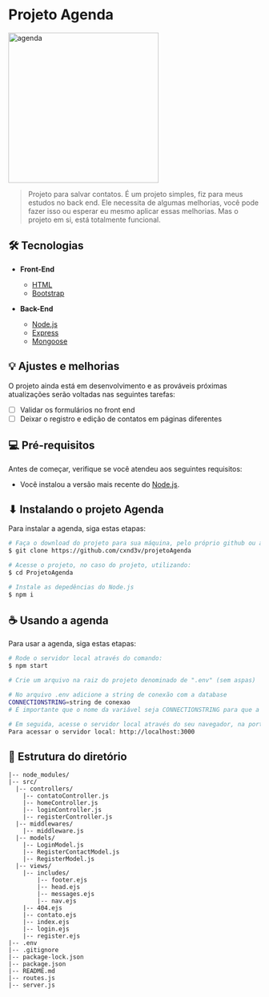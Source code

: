 # Projeto Agenda

<img height="300px" src="https://i.imgur.com/EorngqQ.png?1" alt="agenda">

> Projeto para salvar contatos. É um projeto simples, fiz para meus estudos no back end. Ele necessita de algumas melhorias, você pode fazer isso ou esperar eu mesmo aplicar essas melhorias. Mas o projeto em si, está totalmente funcional.

## 🛠 Tecnologias

- **Front-End**
  - [HTML](https://developer.mozilla.org/pt-BR/docs/Web/HTML)
  - [Bootstrap](https://getbootstrap.com/)
  
- **Back-End**
  - [Node.js](https://nodejs.org/en/)
  - [Express](https://expressjs.com/pt-br/)
  - [Mongoose](https://mongoosejs.com/)

## 💡 Ajustes e melhorias

O projeto ainda está em desenvolvimento e as prováveis próximas atualizações serão voltadas nas seguintes tarefas:

- [ ] Validar os formulários no front end
- [ ] Deixar o registro e edição de contatos em páginas diferentes

## 💻 Pré-requisitos

Antes de começar, verifique se você atendeu aos seguintes requisitos:
<!---Estes são apenas requisitos de exemplo. Adicionar, duplicar ou remover conforme necessário--->
* Você instalou a versão mais recente do [Node.js](https://nodejs.org/en/).

## ⬇ Instalando o projeto Agenda

Para instalar a agenda, siga estas etapas:

```bash
# Faça o download do projeto para sua máquina, pelo próprio github ou através do terminal utilizando:
$ git clone https://github.com/cxnd3v/projetoAgenda

# Acesse o projeto, no caso do projeto, utilizando:
$ cd ProjetoAgenda

# Instale as depedências do Node.js
$ npm i
```

## ☕ Usando a agenda

Para usar a agenda, siga estas etapas:

```bash
# Rode o servidor local através do comando:
$ npm start

# Crie um arquivo na raiz do projeto denominado de ".env" (sem aspas)

# No arquivo .env adicione a string de conexão com a database
CONNECTIONSTRING=string de conexao
# É importante que o nome da variável seja CONNECTIONSTRING para que a conexão com o banco de dados seja feita sem necessidade de alterações no código

# Em seguida, acesse o servidor local através do seu navegador, na porta 3000 (porta padrão que deixei)
Para acessar o servidor local: http://localhost:3000
```

## 📂 Estrutura do diretório

```
|-- node_modules/
|-- src/
  |-- controllers/
    |-- contatoController.js
    |-- homeController.js
    |-- loginController.js
    |-- registerController.js
  |-- middlewares/
    |-- middleware.js
  |-- models/
    |-- LoginModel.js
    |-- RegisterContactModel.js
    |-- RegisterModel.js
  |-- views/
    |-- includes/
        |-- footer.ejs
        |-- head.ejs
        |-- messages.ejs
        |-- nav.ejs
    |-- 404.ejs
    |-- contato.ejs
    |-- index.ejs
    |-- login.ejs
    |-- register.ejs
|-- .env
|-- .gitignore
|-- package-lock.json
|-- package.json
|-- README.md
|-- routes.js
|-- server.js
```
